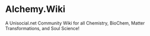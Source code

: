 # Alchemy.Wiki
A Unisocial.net Community Wiki for all Chemistry, BioChem, Matter Transformations, and Soul Science! 
